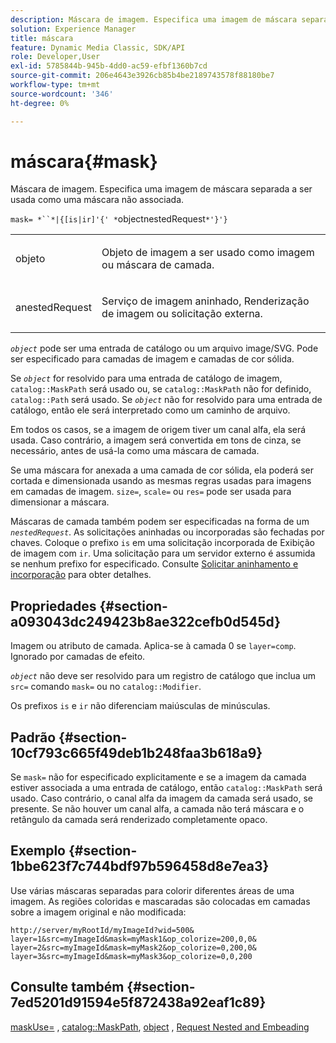 ```yaml
---
description: Máscara de imagem. Especifica uma imagem de máscara separada a ser usada como uma máscara não associada.
solution: Experience Manager
title: máscara
feature: Dynamic Media Classic, SDK/API
role: Developer,User
exl-id: 5785844b-945b-4dd0-ac59-efbf1360b7cd
source-git-commit: 206e4643e3926cb85b4be2189743578f88180be7
workflow-type: tm+mt
source-wordcount: '346'
ht-degree: 0%

---
```


# máscara{#mask}

Máscara de imagem. Especifica uma imagem de máscara separada a ser usada como uma máscara não associada.

`mask= *``*|{[is|ir]'{' *`objectnestedRequest`*'}'}`

<table id="simpletable_F5A8CD8D7E9B48DAB3C8184E8FE60D9B"> 
 <tr class="strow"> 
  <td class="stentry"> <p><span class="varname"> objeto</span> </p></td> 
  <td class="stentry"> <p>Objeto de imagem a ser usado como imagem ou máscara de camada. </p></td> 
 </tr> 
 <tr class="strow"> 
  <td class="stentry"> <p><span class="varname"> anestedRequest</span> </p></td> 
  <td class="stentry"> <p>Serviço de imagem aninhado, Renderização de imagem ou solicitação externa. </p></td> 
 </tr> 
</table>

*`object`* pode ser uma entrada de catálogo ou um arquivo image/SVG. Pode ser especificado para camadas de imagem e camadas de cor sólida.

Se *`object`* for resolvido para uma entrada de catálogo de imagem, `catalog::MaskPath` será usado ou, se `catalog::MaskPath` não for definido, `catalog::Path` será usado. Se *`object`* não for resolvido para uma entrada de catálogo, então ele será interpretado como um caminho de arquivo.

Em todos os casos, se a imagem de origem tiver um canal alfa, ela será usada. Caso contrário, a imagem será convertida em tons de cinza, se necessário, antes de usá-la como uma máscara de camada.

Se uma máscara for anexada a uma camada de cor sólida, ela poderá ser cortada e dimensionada usando as mesmas regras usadas para imagens em camadas de imagem. `size=`,  `scale=` ou  `res=` pode ser usada para dimensionar a máscara.

Máscaras de camada também podem ser especificadas na forma de um *`nestedRequest`*. As solicitações aninhadas ou incorporadas são fechadas por chaves. Coloque o prefixo `is` em uma solicitação incorporada de Exibição de imagem com `ir`. Uma solicitação para um servidor externo é assumida se nenhum prefixo for especificado. Consulte [Solicitar aninhamento e incorporação](../../../../../is-api/http-ref/image-serving-api-ref/c-http-protocol-reference/c-syntax-and-features/r-request-nesting-and-embedding.md#reference-38ec66d4062046589e16c39bf1c6049b) para obter detalhes.

## Propriedades {#section-a093043dc249423b8ae322cefb0d545d}

Imagem ou atributo de camada. Aplica-se à camada 0 se `layer=comp`. Ignorado por camadas de efeito.

*`object`* não deve ser resolvido para um registro de catálogo que inclua um  `src=` comando  `mask=` ou no  `catalog::Modifier`.

Os prefixos `is` e `ir` não diferenciam maiúsculas de minúsculas.

## Padrão {#section-10cf793c665f49deb1b248faa3b618a9}

Se `mask=` não for especificado explicitamente e se a imagem da camada estiver associada a uma entrada de catálogo, então `catalog::MaskPath` será usado. Caso contrário, o canal alfa da imagem da camada será usado, se presente. Se não houver um canal alfa, a camada não terá máscara e o retângulo da camada será renderizado completamente opaco.

## Exemplo {#section-1bbe623f7c744bdf97b596458d8e7ea3}

Use várias máscaras separadas para colorir diferentes áreas de uma imagem. As regiões coloridas e mascaradas são colocadas em camadas sobre a imagem original e não modificada:

`http://server/myRootId/myImageId?wid=500& layer=1&src=myImageId&mask=myMask1&op_colorize=200,0,0& layer=2&src=myImageId&mask=myMask2&op_colorize=0,200,0& layer=3&src=myImageId&mask=myMask3&op_colorize=0,0,200`

## Consulte também {#section-7ed5201d91594e5f872438a92eaf1c89}

[maskUse=](../../../../../is-api/http-ref/image-serving-api-ref/c-http-protocol-reference/c-command-reference/r-maskuse.md#reference-9bb1fb5eee4a4bd38f33dadc1a752464) ,  [catalog::MaskPath](/help/aem-is-ir-api/is-api/image-catalog/image-serving-api-ref/c-image-catalog-reference/c-image-svg-data-reference/c-image-data-reference/r-maskpath-cat.md),  [object](../../../../../is-api/http-ref/image-serving-api-ref/c-http-protocol-reference/c-data-types/r-object.md#reference-2591bd24548d462782c68d138ef795a0) ,  [Request Nested and Embeading](../../../../../is-api/http-ref/image-serving-api-ref/c-http-protocol-reference/c-syntax-and-features/r-request-nesting-and-embedding.md#reference-38ec66d4062046589e16c39bf1c6049b)
